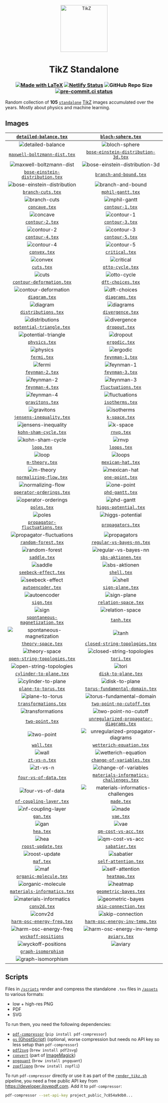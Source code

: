 <p align="center">
  <a href="https://tikz.netlify.app">
    <img src="site/static/favicon.svg" alt="TikZ" height=150>
  </a>
</p>

<h1 align="center">TikZ Standalone</h1>

<h3 align="center">

[![Made with LaTeX](https://img.shields.io/badge/Made%20with-LaTeX-1f425f.svg)](https://latex-project.org)
[![Netlify Status](https://api.netlify.com/api/v1/badges/a0303431-0e3a-44f8-af97-1071ec922f53/deploy-status)](https://app.netlify.com/sites/tikz/deploys)
![GitHub Repo Size](https://img.shields.io/github/repo-size/janosh/tikz?label=Repo+Size)
[![pre-commit.ci status](https://results.pre-commit.ci/badge/github/janosh/tikz/main.svg)](https://results.pre-commit.ci/latest/github/janosh/tikz/main)

</h3>

Random collection of **105** [`standalone`](https://ctan.org/pkg/standalone) [TikZ](https://ctan.org/pkg/pgf) images accumulated over the years. Mostly about physics and machine learning.

## Images

|                        [`detailed-balance.tex`](assets/detailed-balance)                        |                                      [`bloch-sphere.tex`](assets/bloch-sphere)                                       |
| :---------------------------------------------------------------------------------------------: | :------------------------------------------------------------------------------------------------------------------: |
|                ![detailed-balance](assets/detailed-balance/detailed-balance.png)                |                                ![bloch-sphere](assets/bloch-sphere/bloch-sphere.png)                                 |
|                  [`maxwell-boltzmann-dist.tex`](assets/maxwell-boltzmann-dist)                  |                     [`bose-einstein-distribution-3d.tex`](assets/bose-einstein-distribution-3d)                      |
|       ![maxwell-boltzmann-dist](assets/maxwell-boltzmann-dist/maxwell-boltzmann-dist.png)       |       ![bose-einstein-distribution-3d](assets/bose-einstein-distribution-3d/bose-einstein-distribution-3d.png)       |
|              [`bose-einstein-distribution.tex`](assets/bose-einstein-distribution)              |                                  [`branch-and-bound.tex`](assets/branch-and-bound)                                   |
| ![bose-einstein-distribution](assets/bose-einstein-distribution/bose-einstein-distribution.png) |                          ![branch-and-bound](assets/branch-and-bound/branch-and-bound.png)                           |
|                             [`branch-cuts.tex`](assets/branch-cuts)                             |                                       [`mphil-gantt.tex`](assets/mphil-gantt)                                        |
|                       ![branch-cuts](assets/branch-cuts/branch-cuts.png)                        |                                  ![mphil-gantt](assets/mphil-gantt/mphil-gantt.png)                                  |
|                                 [`concave.tex`](assets/concave)                                 |                                         [`contour-1.tex`](assets/contour-1)                                          |
|                             ![concave](assets/concave/concave.png)                              |                                     ![contour-1](assets/contour-1/contour-1.png)                                     |
|                               [`contour-2.tex`](assets/contour-2)                               |                                         [`contour-3.tex`](assets/contour-3)                                          |
|                          ![contour-2](assets/contour-2/contour-2.png)                           |                                     ![contour-3](assets/contour-3/contour-3.png)                                     |
|                               [`contour-4.tex`](assets/contour-4)                               |                                         [`contour-5.tex`](assets/contour-5)                                          |
|                          ![contour-4](assets/contour-4/contour-4.png)                           |                                     ![contour-5](assets/contour-5/contour-5.png)                                     |
|                                  [`convex.tex`](assets/convex)                                  |                                          [`critical.tex`](assets/critical)                                           |
|                               ![convex](assets/convex/convex.png)                               |                                      ![critical](assets/critical/critical.png)                                       |
|                                    [`cuts.tex`](assets/cuts)                                    |                                        [`otto-cycle.tex`](assets/otto-cycle)                                         |
|                                  ![cuts](assets/cuts/cuts.png)                                  |                                   ![otto-cycle](assets/otto-cycle/otto-cycle.png)                                    |
|                     [`contour-deformation.tex`](assets/contour-deformation)                     |                                       [`dft-choices.tex`](assets/dft-choices)                                        |
|           ![contour-deformation](assets/contour-deformation/contour-deformation.png)            |                                  ![dft-choices](assets/dft-choices/dft-choices.png)                                  |
|                                 [`diagram.tex`](assets/diagram)                                 |                                          [`diagrams.tex`](assets/diagrams)                                           |
|                             ![diagram](assets/diagram/diagram.png)                              |                                      ![diagrams](assets/diagrams/diagrams.png)                                       |
|                           [`distributions.tex`](assets/distributions)                           |                                        [`divergence.tex`](assets/divergence)                                         |
|                    ![distributions](assets/distributions/distributions.png)                     |                                   ![divergence](assets/divergence/divergence.png)                                    |
|                      [`potential-triangle.tex`](assets/potential-triangle)                      |                                           [`dropout.tex`](assets/dropout)                                            |
|             ![potential-triangle](assets/potential-triangle/potential-triangle.png)             |                                        ![dropout](assets/dropout/dropout.png)                                        |
|                                 [`physics.tex`](assets/physics)                                 |                                           [`ergodic.tex`](assets/ergodic)                                            |
|                             ![physics](assets/physics/physics.png)                              |                                        ![ergodic](assets/ergodic/ergodic.png)                                        |
|                                   [`fermi.tex`](assets/fermi)                                   |                                         [`feynman-1.tex`](assets/feynman-1)                                          |
|                                ![fermi](assets/fermi/fermi.png)                                 |                                     ![feynman-1](assets/feynman-1/feynman-1.png)                                     |
|                               [`feynman-2.tex`](assets/feynman-2)                               |                                         [`feynman-3.tex`](assets/feynman-3)                                          |
|                          ![feynman-2](assets/feynman-2/feynman-2.png)                           |                                     ![feynman-3](assets/feynman-3/feynman-3.png)                                     |
|                               [`feynman-4.tex`](assets/feynman-4)                               |                                      [`fluctuations.tex`](assets/fluctuations)                                       |
|                          ![feynman-4](assets/feynman-4/feynman-4.png)                           |                                ![fluctuations](assets/fluctuations/fluctuations.png)                                 |
|                               [`gravitons.tex`](assets/gravitons)                               |                                         [`isotherms.tex`](assets/isotherms)                                          |
|                          ![gravitons](assets/gravitons/gravitons.png)                           |                                     ![isotherms](assets/isotherms/isotherms.png)                                     |
|                      [`jensens-inequality.tex`](assets/jensens-inequality)                      |                                           [`k-space.tex`](assets/k-space)                                            |
|             ![jensens-inequality](assets/jensens-inequality/jensens-inequality.png)             |                                        ![k-space](assets/k-space/k-space.png)                                        |
|                         [`kohn-sham-cycle.tex`](assets/kohn-sham-cycle)                         |                                              [`rnvp.tex`](assets/rnvp)                                               |
|                 ![kohn-sham-cycle](assets/kohn-sham-cycle/kohn-sham-cycle.png)                  |                                            ![rnvp](assets/rnvp/rnvp.png)                                             |
|                                    [`loop.tex`](assets/loop)                                    |                                             [`loops.tex`](assets/loops)                                              |
|                                  ![loop](assets/loop/loop.png)                                  |                                           ![loops](assets/loops/loops.png)                                           |
|                                [`m-theory.tex`](assets/m-theory)                                |                                       [`mexican-hat.tex`](assets/mexican-hat)                                        |
|                            ![m-theory](assets/m-theory/m-theory.png)                            |                                  ![mexican-hat](assets/mexican-hat/mexican-hat.png)                                  |
|                        [`normalizing-flow.tex`](assets/normalizing-flow)                        |                                         [`one-point.tex`](assets/one-point)                                          |
|                ![normalizing-flow](assets/normalizing-flow/normalizing-flow.png)                |                                     ![one-point](assets/one-point/one-point.png)                                     |
|                      [`operator-orderings.tex`](assets/operator-orderings)                      |                                         [`phd-gantt.tex`](assets/phd-gantt)                                          |
|             ![operator-orderings](assets/operator-orderings/operator-orderings.png)             |                                     ![phd-gantt](assets/phd-gantt/phd-gantt.png)                                     |
|                                   [`poles.tex`](assets/poles)                                   |                                   [`higgs-potential.tex`](assets/higgs-potential)                                    |
|                                ![poles](assets/poles/poles.png)                                 |                            ![higgs-potential](assets/higgs-potential/higgs-potential.png)                            |
|                 [`propagator-fluctuations.tex`](assets/propagator-fluctuations)                 |                                       [`propagators.tex`](assets/propagators)                                        |
|     ![propagator-fluctuations](assets/propagator-fluctuations/propagator-fluctuations.png)      |                                  ![propagators](assets/propagators/propagators.png)                                  |
|                           [`random-forest.tex`](assets/random-forest)                           |                               [`regular-vs-bayes-nn.tex`](assets/regular-vs-bayes-nn)                                |
|                    ![random-forest](assets/random-forest/random-forest.png)                     |                      ![regular-vs-bayes-nn](assets/regular-vs-bayes-nn/regular-vs-bayes-nn.png)                      |
|                                  [`saddle.tex`](assets/saddle)                                  |                                      [`sbs-aktionen.tex`](assets/sbs-aktionen)                                       |
|                               ![saddle](assets/saddle/saddle.png)                               |                                ![sbs-aktionen](assets/sbs-aktionen/sbs-aktionen.png)                                 |
|                          [`seebeck-effect.tex`](assets/seebeck-effect)                          |                                             [`shell.tex`](assets/shell)                                              |
|                   ![seebeck-effect](assets/seebeck-effect/seebeck-effect.png)                   |                                           ![shell](assets/shell/shell.png)                                           |
|                             [`autoencoder.tex`](assets/autoencoder)                             |                                        [`sign-plane.tex`](assets/sign-plane)                                         |
|                       ![autoencoder](assets/autoencoder/autoencoder.png)                        |                                   ![sign-plane](assets/sign-plane/sign-plane.png)                                    |
|                                    [`sign.tex`](assets/sign)                                    |                                    [`relation-space.tex`](assets/relation-space)                                     |
|                                  ![sign](assets/sign/sign.png)                                  |                             ![relation-space](assets/relation-space/relation-space.png)                              |
|               [`spontaneous-magnetization.tex`](assets/spontaneous-magnetization)               |                                              [`tanh.tex`](assets/tanh)                                               |
|  ![spontaneous-magnetization](assets/spontaneous-magnetization/spontaneous-magnetization.png)   |                                            ![tanh](assets/tanh/tanh.png)                                             |
|                            [`theory-space.tex`](assets/theory-space)                            |                          [`closed-string-topologies.tex`](assets/closed-string-topologies)                           |
|                      ![theory-space](assets/theory-space/theory-space.png)                      |              ![closed-string-topologies](assets/closed-string-topologies/closed-string-topologies.png)               |
|                  [`open-string-topologies.tex`](assets/open-string-topologies)                  |                                              [`tori.tex`](assets/tori)                                               |
|       ![open-string-topologies](assets/open-string-topologies/open-string-topologies.png)       |                                            ![tori](assets/tori/tori.png)                                             |
|                       [`cylinder-to-plane.tex`](assets/cylinder-to-plane)                       |                                     [`disk-to-plane.tex`](assets/disk-to-plane)                                      |
|              ![cylinder-to-plane](assets/cylinder-to-plane/cylinder-to-plane.png)               |                               ![disk-to-plane](assets/disk-to-plane/disk-to-plane.png)                               |
|                          [`plane-to-torus.tex`](assets/plane-to-torus)                          |                          [`torus-fundamental-domain.tex`](assets/torus-fundamental-domain)                           |
|                   ![plane-to-torus](assets/plane-to-torus/plane-to-torus.png)                   |              ![torus-fundamental-domain](assets/torus-fundamental-domain/torus-fundamental-domain.png)               |
|                         [`transformations.tex`](assets/transformations)                         |                               [`two-point-no-cutoff.tex`](assets/two-point-no-cutoff)                                |
|                 ![transformations](assets/transformations/transformations.png)                  |                      ![two-point-no-cutoff](assets/two-point-no-cutoff/two-point-no-cutoff.png)                      |
|                               [`two-point.tex`](assets/two-point)                               |                 [`unregularized-propagator-diagrams.tex`](assets/unregularized-propagator-diagrams)                  |
|                          ![two-point](assets/two-point/two-point.png)                           | ![unregularized-propagator-diagrams](assets/unregularized-propagator-diagrams/unregularized-propagator-diagrams.png) |
|                                    [`wall.tex`](assets/wall)                                    |                                [`wetterich-equation.tex`](assets/wetterich-equation)                                 |
|                                  ![wall](assets/wall/wall.png)                                  |                       ![wetterich-equation](assets/wetterich-equation/wetterich-equation.png)                        |
|                                 [`zt-vs-n.tex`](assets/zt-vs-n)                                 |                               [`change-of-variables.tex`](assets/change-of-variables)                                |
|                             ![zt-vs-n](assets/zt-vs-n/zt-vs-n.png)                              |                      ![change-of-variables](assets/change-of-variables/change-of-variables.png)                      |
|                         [`four-vs-of-data.tex`](assets/four-vs-of-data)                         |                  [`materials-informatics-challenges.tex`](assets/materials-informatics-challenges)                   |
|                 ![four-vs-of-data](assets/four-vs-of-data/four-vs-of-data.png)                  |  ![materials-informatics-challenges](assets/materials-informatics-challenges/materials-informatics-challenges.png)   |
|                       [`nf-coupling-layer.tex`](assets/nf-coupling-layer)                       |                                              [`made.tex`](assets/made)                                               |
|              ![nf-coupling-layer](assets/nf-coupling-layer/nf-coupling-layer.png)               |                                            ![made](assets/made/made.png)                                             |
|                                     [`gan.tex`](assets/gan)                                     |                                               [`vae.tex`](assets/vae)                                                |
|                                   ![gan](assets/gan/gan.png)                                    |                                              ![vae](assets/vae/vae.png)                                              |
|                                     [`hea.tex`](assets/hea)                                     |                                    [`qm-cost-vs-acc.tex`](assets/qm-cost-vs-acc)                                     |
|                                   ![hea](assets/hea/hea.png)                                    |                             ![qm-cost-vs-acc](assets/qm-cost-vs-acc/qm-cost-vs-acc.png)                              |
|                            [`roost-update.tex`](assets/roost-update)                            |                                          [`sabatier.tex`](assets/sabatier)                                           |
|                      ![roost-update](assets/roost-update/roost-update.png)                      |                                      ![sabatier](assets/sabatier/sabatier.png)                                       |
|                                     [`maf.tex`](assets/maf)                                     |                                    [`self-attention.tex`](assets/self-attention)                                     |
|                                   ![maf](assets/maf/maf.png)                                    |                             ![self-attention](assets/self-attention/self-attention.png)                              |
|                        [`organic-molecule.tex`](assets/organic-molecule)                        |                                           [`heatmap.tex`](assets/heatmap)                                            |
|                ![organic-molecule](assets/organic-molecule/organic-molecule.png)                |                                        ![heatmap](assets/heatmap/heatmap.png)                                        |
|                   [`materials-informatics.tex`](assets/materials-informatics)                   |                                   [`geometric-bayes.tex`](assets/geometric-bayes)                                    |
|        ![materials-informatics](assets/materials-informatics/materials-informatics.png)         |                            ![geometric-bayes](assets/geometric-bayes/geometric-bayes.png)                            |
|                                  [`conv2d.tex`](assets/conv2d)                                  |                                   [`skip-connection.tex`](assets/skip-connection)                                    |
|                               ![conv2d](assets/conv2d/conv2d.png)                               |                            ![skip-connection](assets/skip-connection/skip-connection.png)                            |
|                    [`harm-osc-energy-freq.tex`](assets/harm-osc-energy-freq)                    |                          [`harm-osc-energy-inv-temp.tex`](assets/harm-osc-energy-inv-temp)                           |
|          ![harm-osc-energy-freq](assets/harm-osc-energy-freq/harm-osc-energy-freq.png)          |              ![harm-osc-energy-inv-temp](assets/harm-osc-energy-inv-temp/harm-osc-energy-inv-temp.png)               |
|                         [`wyckoff-positions`](assets/wyckoff-positions)                         |                                            [`aviary.tex`](assets/aviary)                                             |
|              ![wyckoff-positions](assets/wyckoff-positions/wyckoff-positions.png)               |                                         ![aviary](assets/aviary/aviary.png)                                          |
|                         [`graph-isomorphism`](assets/graph-isomorphism)                         |                                                                                                                      |
|              ![graph-isomorphism](assets/graph-isomorphism/graph-isomorphism.png)               |                                                                                                                      |

## Scripts

Files in [`/scripts`](scripts) render and compress the standalone `.tex` files in [`/assets`](assets) to various formats:

- low + high-res PNG
- PDF
- SVG

To run them, you need the following dependencies:

- [`pdf-compressor`](https://github.com/janosh/pdf-compressor) (`pip install pdf-compressor`)
- [`gs` (GhostScript)](https://ghostscript.com) (optional, worse compression but needs no API key so less setup than `pdf-compressor`)
- [`pdf2svg`](https://github.com/dawbarton/pdf2svg) (`brew install pdf2svg`)
- [`convert`](https://linux.die.net/man/1/convert) (part of [ImageMagick](https://imagemagick.org/script))
- [`pngquant`](https://github.com/kornelski/pngquant) (`brew install pngquant`)
- [`zopflipng`](https://github.com/google/zopfli) (`brew install zopfli`)

To run `pdf-compressor` directly or use it as part of the [`render_tikz.sh`](scripts/render_tikz.sh) pipeline, you need a free public API key from <https://developer.ilovepdf.com>. Add it to `pdf-compressor`:

```sh
pdf-compressor --set-api-key project_public_7c854a9db0...
```
